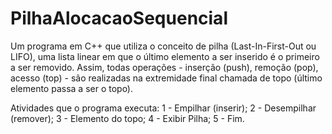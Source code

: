 # PilhaAlocacaoSequencial

Um programa em C++ que utiliza o conceito de pilha (Last-In-First-Out ou LIFO), uma lista linear em que o último elemento a ser inserido é o primeiro a ser removido. Assim, todas operações - inserção (push), remoção (pop), acesso (top) - são realizadas na extremidade final chamada de topo (último elemento passa a ser o topo).

Atividades que o programa executa:
    1 - Empilhar (inserir);
    2 - Desempilhar (remover);
    3 - Elemento do topo;
    4 - Exibir Pilha;
    5 - Fim.
